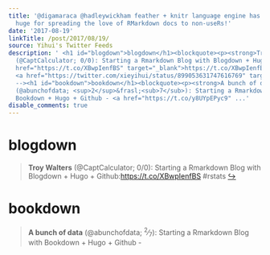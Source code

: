 ```yaml
---
title: '@digamaraca @hadleywickham feather + knitr language engine has actually been
  huge for spreading the love of RMarkdown docs to non-useRs!'
date: '2017-08-19'
linkTitle: /post/2017/08/19/
source: Yihui's Twitter Feeds
description: ' <h1 id="blogdown">blogdown</h1><blockquote><p><strong>Troy Walters</strong>
  (@CaptCalculator; 0/0): Starting a Rmarkdown Blog with Blogdown + Hugo + Github:<a
  href="https://t.co/XBwpIenfBS" target="_blank">https://t.co/XBwpIenfBS</a> #rstats
  <a href="https://twitter.com/xieyihui/status/899053631747616769" target="_blank">&#8618;</a></p></blockquote><!--
  --><h1 id="bookdown">bookdown</h1><blockquote><p><strong>A bunch of data</strong>
  (@abunchofdata; <sup>2</sup>&frasl;<sub>7</sub>): Starting a Rmarkdown Blog with
  Bookdown + Hugo + Github - <a href="https://t.co/y8UYpEPyc9" ...'
disable_comments: true
---
```

 <h1 id="blogdown">blogdown</h1><blockquote><p><strong>Troy Walters</strong> (@CaptCalculator; 0/0): Starting a Rmarkdown Blog with Blogdown + Hugo + Github:<a href="https://t.co/XBwpIenfBS" target="_blank">https://t.co/XBwpIenfBS</a> #rstats <a href="https://twitter.com/xieyihui/status/899053631747616769" target="_blank">&#8618;</a></p></blockquote><!-- --><h1 id="bookdown">bookdown</h1><blockquote><p><strong>A bunch of data</strong> (@abunchofdata; <sup>2</sup>&frasl;<sub>7</sub>): Starting a Rmarkdown Blog with Bookdown + Hugo + Github - <a href="https://t.co/y8UYpEPyc9" ...